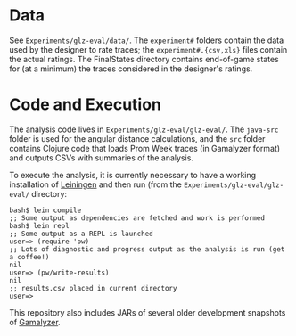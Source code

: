 Data
===========

See `Experiments/glz-eval/data/`. The `experiment#` folders contain the data used by the designer to rate traces; the `experiment#.{csv,xls}` files contain the actual ratings. The FinalStates directory contains end-of-game states for (at a minimum) the traces considered in the designer's ratings.

Code and Execution
===========

The analysis code lives in `Experiments/glz-eval/glz-eval/`. The `java-src` folder is used for the angular distance calculations, and the `src` folder contains Clojure code that loads Prom Week traces (in Gamalyzer format) and outputs CSVs with summaries of the analysis.

To execute the analysis, it is currently necessary to have a working installation of [Leiningen](http://leiningen.org) and then run (from the `Experiments/glz-eval/glz-eval/` directory:

    bash$ lein compile
    ;; Some output as dependencies are fetched and work is performed
    bash$ lein repl
    ;; Some output as a REPL is launched
    user=> (require 'pw)
    ;; Lots of diagnostic and progress output as the analysis is run (get a coffee!)
    nil
    user=> (pw/write-results)
    nil
    ;; results.csv placed in current directory
    user=>

This repository also includes JARs of several older development snapshots of [Gamalyzer](https://github.com/JoeOsborn/gamalyzer).
